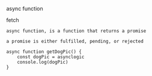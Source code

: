 async function

fetch

    async function, is a function that returns a promise

    a promise is either fulfilled, pending, or rejected

    async function getDogPic() {
        const dogPic = asynclogic 
        console.log(dogPic)
    }